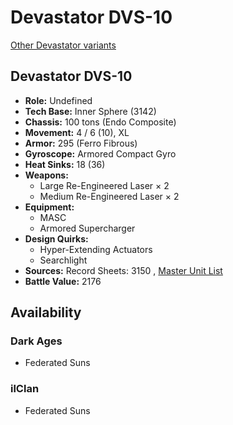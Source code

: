 # Devastator DVS-10 

[Other Devastator variants](../devastator.md) 

## Devastator DVS-10 

- **Role:** Undefined 
- **Tech Base:** Inner Sphere (3142) 
- **Chassis:** 100 tons (Endo Composite) 
- **Movement:** 4 / 6 (10), XL 
- **Armor:** 295 (Ferro Fibrous) 
- **Gyroscope:** Armored Compact Gyro 
- **Heat Sinks:** 18 (36) 
- **Weapons:** 
  - Large Re-Engineered Laser × 2 
  - Medium Re-Engineered Laser × 2 
- **Equipment:** 
  - MASC 
  - Armored Supercharger 
- **Design Quirks:** 
  - Hyper-Extending Actuators 
  - Searchlight 
- **Sources:** Record Sheets: 3150 , [Master Unit List](http://masterunitlist.info/Unit/Details/7984) 
- **Battle Value:** 2176 

## Availability 

### Dark Ages 

- Federated Suns 

### ilClan 

- Federated Suns 

